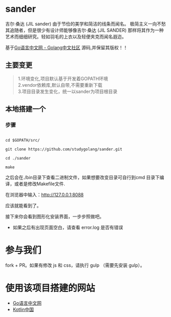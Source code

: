sander
===========

吉尔·桑达 (JIL sander) 由于节俭的美学和简洁的线条而闻名。
极简主义一向不愁其追随者，但是很少有设计师能够像吉尔·桑达 (JIL SANDER) 那样将其作为一种艺术而细细研究。轻如羽毛的上衣以及轻便夹克而闻名遐迩。

基于[Go语言中文网 - Golang中文社区](https://studygolang.com "Go语言中文网 - Golang中文社区") 源码,并保留其版权！！


## 主要变更

> 1.环境变化,项目默认基于开发着GOPATH环境      
> 2.vendor依赖库,默认自带,不需要重新下载    
> 3.项目目录发生变化，统一以sander为项目根目录            


## 本地搭建一个 

### 步骤

```

cd $GOPATH/src/

git clone https://github.com/studygolang/sander.git

cd ./sander

make 

```

之后会在./bin目录下查看二进制文件，如果想要改变目录可自行到cmd 目录下编译，或者是修改Makefile文件.


在浏览器中输入：http://127.0.0.1:8088

应该就能看到了。

接下来你会看到图形化安装界面，一步步照做吧。

* 如果之后有出现页面空白，请查看 error.log 是否有错误


# 参与我们

fork + PR。如果有修改 js 和 css，请执行 gulp （需要先安装 gulp）。

# 使用该项目搭建的网站

- [Go语言中文网](https://studygolang.com)
- [Kotlin中国](https://kotlintc.com)

